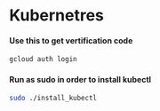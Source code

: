 # Kubernetres

#### Use this to get vertification code
```bash
gcloud auth login
```



#### Run as sudo in order to install kubectl
```bash
sudo ./install_kubectl
```
